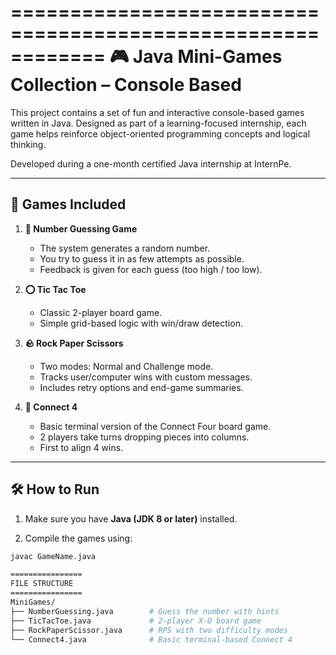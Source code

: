 ============================================================
     🎮 Java Mini-Games Collection – Console Based
============================================================

This project contains a set of fun and interactive console-based games 
written in Java. Designed as part of a learning-focused internship, each 
game helps reinforce object-oriented programming concepts and logical thinking.

Developed during a one-month certified Java internship at InternPe.

-----------------------------------
🎯 Games Included
-----------------------------------
1. **🎲 Number Guessing Game**
   - The system generates a random number.
   - You try to guess it in as few attempts as possible.
   - Feedback is given for each guess (too high / too low).

2. **⭕ Tic Tac Toe**
   - Classic 2-player board game.
   - Simple grid-based logic with win/draw detection.

3. **🪨 Rock Paper Scissors**
   - Two modes: Normal and Challenge mode.
   - Tracks user/computer wins with custom messages.
   - Includes retry options and end-game summaries.

4. **🧱 Connect 4**
   - Basic terminal version of the Connect Four board game.
   - 2 players take turns dropping pieces into columns.
   - First to align 4 wins.

-----------------------------------
🛠️ How to Run
-----------------------------------
1. Make sure you have **Java (JDK 8 or later)** installed.

2. Compile the games using:
```bash
javac GameName.java

================
FILE STRUCTURE
================
MiniGames/
├── NumberGuessing.java        # Guess the number with hints
├── TicTacToe.java             # 2-player X-O board game
├── RockPaperScissor.java      # RPS with two difficulty modes
└── Connect4.java              # Basic terminal-based Connect 4
